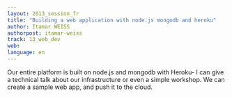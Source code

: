 ```yaml
---
layout: 2013_session_fr
title: "Building a web application with node.js mongodb and heroku"
author: Itamar WEISS
authorpost: itamar-weiss
track: 13_web_dev
web:
language: en
---
```


Our entire platform is built on node.js and mongodb with Heroku- I can give a technical talk about our infrastructure or even a simple workshop.
We can create a sample web app, and push it to the cloud.
